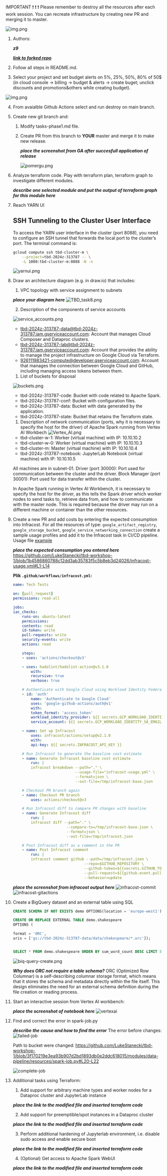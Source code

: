 IMPORTANT ❗ ❗ ❗ Please remember to destroy all the resources after each work session. You can recreate infrastructure by creating new PR and merging it to master.
  
![img.png](doc/figures/destroy.png)

1. Authors:

   ***z9***

   ***[link to forked repo](https://github.com/LukeStanecki/tbd-workshop-1)***
   
2. Follow all steps in README.md.

3. Select your project and set budget alerts on 5%, 25%, 50%, 80% of 50$ (in cloud console -> billing -> budget & alerts -> create buget; unclick discounts and promotions&others while creating budget).

  ![img.png](doc/figures/discounts.png)

4. From avaialble Github Actions select and run destroy on main branch.
   
5. Create new git branch and:
    1. Modify tasks-phase1.md file.
    
    2. Create PR from this branch to **YOUR** master and merge it to make new release. 

    
        ***place the screenshot from GA after succesfull application of release***

        ![pomergu.png](images/phase1-task6p2/task6ii-po-mergu.png)

6. Analyze terraform code. Play with terraform plan, terraform graph to investigate different modules.

    ***describe one selected module and put the output of terraform graph for this module here***
   
7. Reach YARN UI
   
   ## SSH Tunneling to the Cluster User Interface

    To access the YARN user interface in the cluster (port 8088), you need to configure an SSH tunnel that forwards the local port to the cluster’s port. The terminal command is:

    ```bash
    gcloud compute ssh tbd-cluster-m \
        --project=tbd-2024z-313787 -- \
        -L 1080:tbd-cluster-m:8088 -N -n
    ```

    ![yarnui.png](images/yarnui/yarnui.png)
   
8.  Draw an architecture diagram (e.g. in draw.io) that includes:
    1. VPC topology with service assignment to subnets

    ***place your diagram here*** ![TBD_task8.png](images/architecture_diagram/TBD_task8.png)

    2. Description of the components of service accounts

    ![service_accounts.png](images/architecture_diagram/service_accounts.png)
    - tbd-2024z-313787-data@tbd-2024z-313787.iam.gserviceaccount.com: Account that manages Cloud Composer and Dataproc clusters.
    - tbd-2024z-313787-lab@tbd-2024z-313787.iam.gserviceaccount.com: Account that provides the ability to manage the project infrastructure on Google Cloud via Terraform.
    - 926111983421-compute@developer.gserviceaccount.com: Account that manages the connection between Google Cloud and GitHub, including managing access tokens between them.
    
    1. List of buckets for disposal

    ![buckets.png](images/architecture_diagram/buckets.png)
    - tbd-2024z-313787-code: Bucket with code related to Apache Spark.
    - tbd-2024z-313787-conf: Bucket with configuration files.
    - tbd-2024z-313787-data: Bucket with data generated by the application.
    - tbd-2024z-313787-state: Bucket that retains the Terraform state.

    1. Description of network communication (ports, why it is necessary to specify the host for the driver) of Apache Spark running from Vertex AI Workbech
    ![Vertex_AI.png](images/architecture_diagram/Vertex_AI.png)
    - tbd-cluster-w-1: Worker (virtual machine) with IP: 10.10.10.2
    - tbd-cluster-w-0: Worker (virtual machine) with IP: 10.10.10.3
    - tbd-cluster-m: Master (virtual machine) with IP: 10.10.10.4
    - tbd-2024z-313787-notebook: JupyterLab Notebook (virtual machine) with IP: 10.10.10.5
  
    All machines are in subnet-01.
    Driver (port 30000): Port used for communication between the cluster and the driver.
    Block Manager (port 30001): Port used for data transfer within the cluster.

    In Apache Spark running in Vertex AI Workbench, it is necessary to specify the host for the driver, as this tells the Spark driver which worker nodes to send tasks to, retrieve data from, and how to communicate with the master node.
    This is required because the driver may run on a different machine or container than the other resources.
    
    
9.  Create a new PR and add costs by entering the expected consumption into Infracost. For all the resources of type: `google_artifact_registry`, `google_storage_bucket`, `google_service_networking_connection`
create a sample usage profiles and add it to the Infracost task in CI/CD pipeline. Usage file [example](https://github.com/infracost/infracost/blob/master/infracost-usage-example.yml) 

    ***place the expected consumption you entered here***
    https://github.com/LukeStanecki/tbd-workshop-1/blob/1b4586860788c12dd3ab35783f5c5b8eb3d24026/infracost-usage.yml#L1-L14 


    **Plik `.github/workflows/infracost.yml`:**

    ```yaml
    name: Tech Tests

    on: [pull_request]
    permissions: read-all

    jobs:
    iac_checks:
        runs-on: ubuntu-latest
        permissions:
        contents: read
        id-token: write
        pull-requests: write
        security-events: write
        actions: read

        steps:
        - uses: 'actions/checkout@v3'

        - uses: hadolint/hadolint-action@v3.1.0
            with:
            recursive: true
            verbose: true

        # Authenticate with Google Cloud using Workload Identity Federation
        - id: 'auth'
            name: 'Authenticate to Google Cloud'
            uses: 'google-github-actions/auth@v1'
            with:
            token_format: 'access_token'
            workload_identity_provider: ${{ secrets.GCP_WORKLOAD_IDENTITY_PROVIDER_NAME }}
            service_account: ${{ secrets.GCP_WORKLOAD_IDENTITY_SA_EMAIL }}

        - name: Set up Infracost
            uses: infracost/actions/setup@v2.1.0
            with:
            api-key: ${{ secrets.INFRACOST_API_KEY }}

        # Run Infracost to generate the baseline cost estimate
        - name: Generate Infracost baseline cost estimate
            run: |
            infracost breakdown --path="." \
                                --usage-file="infracost-usage.yml" \
                                --format=json \
                                --out-file=/tmp/infracost-base.json

        # Checkout PR branch again
        - name: Checkout PR branch
            uses: actions/checkout@v3

        # Run Infracost diff to compare PR changes with baseline
        - name: Generate Infracost diff
            run: |
            infracost diff --path="." \
                            --compare-to=/tmp/infracost-base.json \
                            --format=json \
                            --out-file=/tmp/infracost.json

        # Post Infracost diff as a comment in the PR
        - name: Post Infracost comment
            run: |
            infracost comment github --path=/tmp/infracost.json \
                                    --repo=$GITHUB_REPOSITORY \
                                    --github-token=${{secrets.GITHUB_TOKEN}} \
                                    --pull-request=${{github.event.pull_request.number}} \
                                    --behavior=update
    ```
    
    ***place the screenshot from infracost output here***
    ![infracost-commit](images/infracost/infracost-iac-checks.png)
    ![infracost-gitactions](images/infracost/infracost-gitactions.png)

10. Create a BigQuery dataset and an external table using SQL
    

    ``` sql
    CREATE SCHEMA IF NOT EXISTS demo OPTIONS(location = 'europe-west1');

    CREATE OR REPLACE EXTERNAL TABLE demo.shakespeare
    OPTIONS (

    format = 'ORC',
    uris = ['gs://tbd-2024z-313787-data/data/shakespeare/*.orc']);


    SELECT * FROM demo.shakespeare ORDER BY sum_word_count DESC LIMIT 5;
    ```

    ![biq-query-create.png](images/bigquery/biq-query-create.png)

   
    ***Why does ORC not require a table schema?***
    ORC (Optimized Row Columnar) is a self-describing columnar storage format, which means that it stores the schema and metadata directly within the file itself. This design eliminates the need for an external schema definition during the file creation or reading process. 
  
11. Start an interactive session from Vertex AI workbench:

    ***place the screenshot of notebook here***
    ![vertexai](images/verexai/vertex-ai-session.png)
   
12. Find and correct the error in spark-job.py

    ***describe the cause and how to find the error***
    The error before changes:
    ![failed-job](images/spark-job/spark-job-fail.png)

    Path to bucket were changed:
    https://github.com/LukeStanecki/tbd-workshop-1/blob/3f170219e3ea93b907d2bd1893db0e2ddc618015/modules/data-pipeline/resources/spark-job.py#L20-L22


    ![complete-job](images/spark-job/spark-job-copmlete.png)


13. Additional tasks using Terraform:

    1. Add support for arbitrary machine types and worker nodes for a Dataproc cluster and JupyterLab instance

    ***place the link to the modified file and inserted terraform code***
    
    2. Add support for preemptible/spot instances in a Dataproc cluster

    ***place the link to the modified file and inserted terraform code***
    
    3. Perform additional hardening of Jupyterlab environment, i.e. disable sudo access and enable secure boot
    
    ***place the link to the modified file and inserted terraform code***

    4. (Optional) Get access to Apache Spark WebUI

    ***place the link to the modified file and inserted terraform code***
